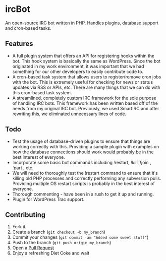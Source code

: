 ircBot
======

An open-source IRC bot written in PHP. Handles plugins, database support and cron-based tasks.

Features
--------

* A full plugin system that offers an API for registering hooks within the bot. This hook system is basically the same as WordPress. Since the bot originated in my work environment, it was important that we had something for our other developers to easily contribute code to.
* A cron-based task system that allows users to register/remove cron jobs with the bot. This is extremely useful for checking for news or status updates via RSS or APIs, etc. There are many things that we can do with this cron-based task system.
* A streamlined, completely custom IRC framework for the sole purpose of handling IRC bots. This framework has been written based off of the needs from my original IRC bot. Previously, we used SmartIRC and after rewriting this, we eliminated unnecessary lines of code.

Todo
----

* Test the usage of database-driven plugins to ensure that things are working correctly with this. Providing a sample plugin with examples on how the database connections should work would probably be in the best interest of everyone.
* Incorporate some basic bot commands including !restart, !kill, !join <channel>, !part <channel>, etc.
* We will need to thoroughly test the !restart command to ensure that it's killing old PHP processes and correctly performing any subversion pulls. Providing multiple OS restart scripts is probably in the best interest of everyone.
* Thorough commenting - have been in a rush to get it up and running.
* Plugin for WordPress Trac support.

Contributing
------------

1. Fork it.
2. Create a branch (`git checkout -b my_branch`)
3. Commit your changes (`git commit -am "Added some sweet stuff"`)
4. Push to the branch (`git push origin my_branch`)
5. Open a [Pull Request][1]
6. Enjoy a refreshing Diet Coke and wait

[1]: http://github.com/github/markup/pulls